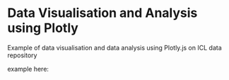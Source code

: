 # Data Visualisation and Analysis using Plotly
Example of data visualisation and data analysis using Plotly.js on ICL data repository

example here: 
